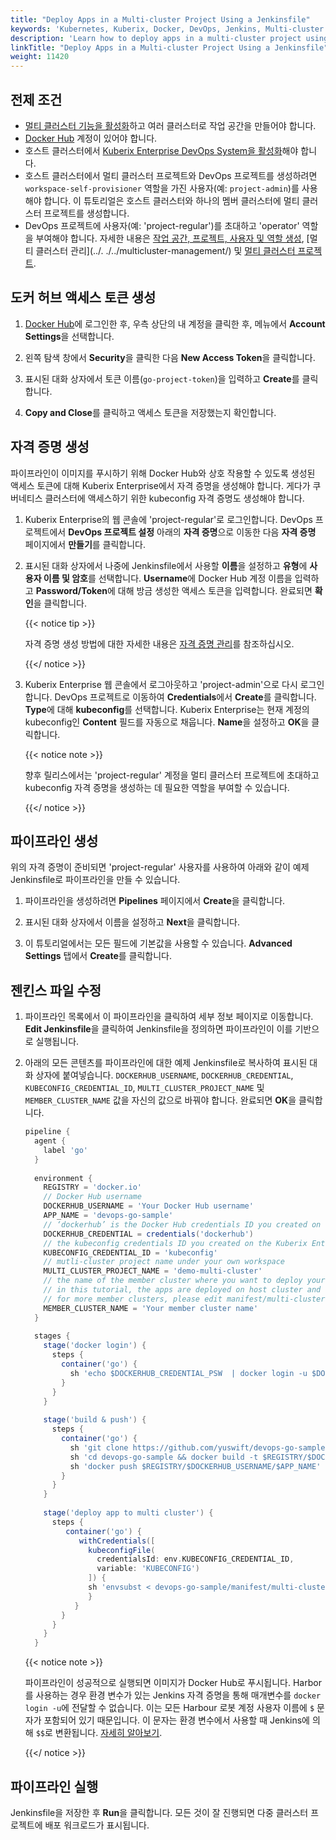 ```yaml
---
title: "Deploy Apps in a Multi-cluster Project Using a Jenkinsfile"
keywords: 'Kubernetes, Kuberix, Docker, DevOps, Jenkins, Multi-cluster'
description: 'Learn how to deploy apps in a multi-cluster project using a Jenkinsfile-based pipeline.'
linkTitle: "Deploy Apps in a Multi-cluster Project Using a Jenkinsfile"
weight: 11420
---
```


## 전제 조건

- [멀티 클러스터 기능을 활성화](../../../multicluster-management/)하고 여러 클러스터로 작업 공간을 만들어야 합니다.
- [Docker Hub](https://hub.docker.com/) 계정이 있어야 합니다.
- 호스트 클러스터에서 [Kuberix Enterprise DevOps System을 활성화](../../../pluggable-components/devops/)해야 합니다.
- 호스트 클러스터에서 멀티 클러스터 프로젝트와 DevOps 프로젝트를 생성하려면 `workspace-self-provisioner` 역할을 가진 사용자(예: `project-admin`)를 사용해야 합니다. 이 튜토리얼은 호스트 클러스터와 하나의 멤버 클러스터에 멀티 클러스터 프로젝트를 생성합니다.
- DevOps 프로젝트에 사용자(예: 'project-regular')를 초대하고 'operator' 역할을 부여해야 합니다. 자세한 내용은 [작업 공간, 프로젝트, 사용자 및 역할 생성](../../../quick-start/create-workspace-and-project/), [멀티 클러스터 관리](../. ./../multicluster-management/) 및 [멀티 클러스터 프로젝트](../../../project-administration/project-and-multicluster-project/#multi-cluster-projects).

## 도커 허브 액세스 토큰 생성

1. [Docker Hub](https://hub.docker.com/)에 로그인한 후, 우측 상단의 내 계정을 클릭한 후, 메뉴에서 **Account Settings**을 선택합니다.

2. 왼쪽 탐색 창에서 **Security**을 클릭한 다음 **New Access Token**을 클릭합니다.

3. 표시된 대화 상자에서 토큰 이름(`go-project-token`)을 입력하고 **Create**를 클릭합니다.

4. **Copy and Close**를 클릭하고 액세스 토큰을 저장했는지 확인합니다.

## 자격 증명 생성

파이프라인이 이미지를 푸시하기 위해 Docker Hub와 상호 작용할 수 있도록 생성된 액세스 토큰에 대해 Kuberix Enterprise에서 자격 증명을 생성해야 합니다. 게다가 쿠버네티스 클러스터에 액세스하기 위한 kubeconfig 자격 증명도 생성해야 합니다.

1. Kuberix Enterprise의 웹 콘솔에 'project-regular'로 로그인합니다. DevOps 프로젝트에서 **DevOps 프로젝트 설정** 아래의 **자격 증명**으로 이동한 다음 **자격 증명** 페이지에서 **만들기**를 클릭합니다.

2. 표시된 대화 상자에서 나중에 Jenkinsfile에서 사용할 **이름**을 설정하고 **유형**에 **사용자 이름 및 암호**를 선택합니다. **Username**에 Docker Hub 계정 이름을 입력하고 **Password/Token**에 대해 방금 생성한 액세스 토큰을 입력합니다. 완료되면 **확인**을 클릭합니다.

   {{< notice tip >}}

   자격 증명 생성 방법에 대한 자세한 내용은 [자격 증명 관리](../../../devops-user-guide/how-to-use/devops-settings/credential-management/)를 참조하십시오.

   {{</ notice >}} 

3. Kuberix Enterprise 웹 콘솔에서 로그아웃하고 'project-admin'으로 다시 로그인합니다. DevOps 프로젝트로 이동하여 **Credentials**에서 **Create**를 클릭합니다. **Type**에 대해 **kubeconfig**를 선택합니다. Kuberix Enterprise는 현재 계정의 kubeconfig인 **Content** 필드를 자동으로 채웁니다. **Name**을 설정하고 **OK**을 클릭합니다.
   
   {{< notice note >}}
   
   향후 릴리스에서는 'project-regular' 계정을 멀티 클러스터 프로젝트에 초대하고 kubeconfig 자격 증명을 생성하는 데 필요한 역할을 부여할 수 있습니다.
   
   {{</ notice >}}

## 파이프라인 생성

위의 자격 증명이 준비되면 'project-regular' 사용자를 사용하여 아래와 같이 예제 Jenkinsfile로 파이프라인을 만들 수 있습니다.

1. 파이프라인을 생성하려면 **Pipelines** 페이지에서 **Create**을 클릭합니다.

2. 표시된 대화 상자에서 이름을 설정하고 **Next**을 클릭합니다.

3. 이 튜토리얼에서는 모든 필드에 기본값을 사용할 수 있습니다. **Advanced Settings** 탭에서 **Create**를 클릭합니다.

## 젠킨스 파일 수정

1. 파이프라인 목록에서 이 파이프라인을 클릭하여 세부 정보 페이지로 이동합니다. **Edit Jenkinsfile**을 클릭하여 Jenkinsfile을 정의하면 파이프라인이 이를 기반으로 실행됩니다.

2. 아래의 모든 콘텐츠를 파이프라인에 대한 예제 Jenkinsfile로 복사하여 표시된 대화 상자에 붙여넣습니다. `DOCKERHUB_USERNAME`, `DOCKERHUB_CREDENTIAL`, `KUBECONFIG_CREDENTIAL_ID`, `MULTI_CLUSTER_PROJECT_NAME` 및 `MEMBER_CLUSTER_NAME` 값을 자신의 값으로 바꿔야 합니다. 완료되면 **OK**을 클릭합니다.

   ```groovy
   pipeline {
     agent {
       label 'go'
     }
     
     environment {
       REGISTRY = 'docker.io'
       // Docker Hub username
       DOCKERHUB_USERNAME = 'Your Docker Hub username'
       APP_NAME = 'devops-go-sample'
       // ‘dockerhub’ is the Docker Hub credentials ID you created on the Kuberix Enterprise console
       DOCKERHUB_CREDENTIAL = credentials('dockerhub')
       // the kubeconfig credentials ID you created on the Kuberix Enterprise console
       KUBECONFIG_CREDENTIAL_ID = 'kubeconfig'
       // mutli-cluster project name under your own workspace
       MULTI_CLUSTER_PROJECT_NAME = 'demo-multi-cluster'
       // the name of the member cluster where you want to deploy your app
       // in this tutorial, the apps are deployed on host cluster and only one member cluster
       // for more member clusters, please edit manifest/multi-cluster-deploy.yaml
       MEMBER_CLUSTER_NAME = 'Your member cluster name'
     }  
     
     stages {
       stage('docker login') {
         steps {
           container('go') {
             sh 'echo $DOCKERHUB_CREDENTIAL_PSW  | docker login -u $DOCKERHUB_CREDENTIAL_USR --password-stdin'
           }
         }
       }
       
       stage('build & push') {
         steps {
           container('go') {
             sh 'git clone https://github.com/yuswift/devops-go-sample.git'
             sh 'cd devops-go-sample && docker build -t $REGISTRY/$DOCKERHUB_USERNAME/$APP_NAME .'
             sh 'docker push $REGISTRY/$DOCKERHUB_USERNAME/$APP_NAME'
           }
         }
       }
       
       stage('deploy app to multi cluster') {
         steps {
            container('go') {
               withCredentials([
                 kubeconfigFile(
                   credentialsId: env.KUBECONFIG_CREDENTIAL_ID,
                   variable: 'KUBECONFIG')
                 ]) {
                 sh 'envsubst < devops-go-sample/manifest/multi-cluster-deploy.yaml | kubectl apply -f -'
                 }
              }
           }
         }
       }
     }
   ```

   {{< notice note >}}

   파이프라인이 성공적으로 실행되면 이미지가 Docker Hub로 푸시됩니다. Harbor를 사용하는 경우 환경 변수가 있는 Jenkins 자격 증명을 통해 매개변수를 `docker login -u`에 전달할 수 없습니다. 이는 모든 Harbour 로봇 계정 사용자 이름에 `$` 문자가 포함되어 있기 때문입니다. 이 문자는 환경 변수에서 사용할 때 Jenkins에 의해 `$$`로 변환됩니다. [자세히 알아보기](https://number1.co.za/rancher-cannot-use-harbor-robot-account-imagepullbackoff-pull-access-denied/).

   {{</ notice >}} 

## 파이프라인 실행

Jenkinsfile을 저장한 후 **Run**을 클릭합니다. 모든 것이 잘 진행되면 다중 클러스터 프로젝트에 배포 워크로드가 표시됩니다.
